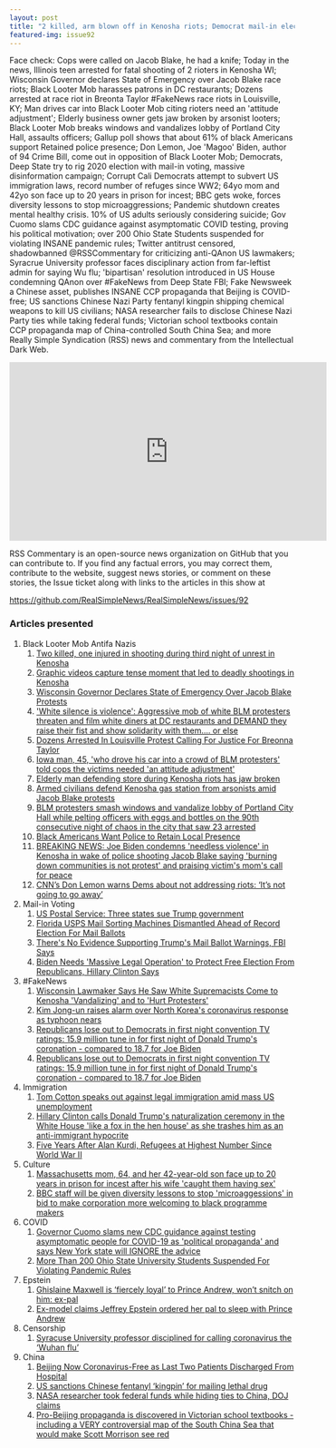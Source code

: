 ```yaml
---
layout: post
title: "2 killed, arm blown off in Kenosha riots; Democrat mail-in election rigging; China chemical warfare"
featured-img: issue92
---
```

Face check: Cops were called on Jacob Blake, he had a knife;
Today in the news, Illinois teen arrested for fatal shooting of 2 rioters in Kenosha WI; Wisconsin Governor declares State of Emergency over Jacob Blake race riots; Black Looter Mob harasses patrons in DC restaurants; Dozens arrested at race riot in Breonta Taylor #FakeNews race riots in Louisville, KY; Man drives car into Black Looter Mob citing rioters need an 'attitude adjustment'; Elderly business owner gets jaw broken by arsonist looters; Black Looter Mob breaks windows and vandalizes lobby of Portland City Hall, assaults officers; Gallup poll shows that about 61% of black Americans support Retained police presence; Don Lemon, Joe 'Magoo' Biden, author of 94 Crime Bill, come out in opposition of Black Looter Mob; Democrats, Deep State try to rig 2020 election with mail-in voting, massive disinformation campaign; Corrupt Cali Democrats attempt to subvert US immigration laws, record number of refuges since WW2; 64yo mom and 42yo son face up to 20 years in prison for incest; BBC gets woke, forces diversity lessons to stop microaggressions; Pandemic shutdown creates mental healthy crisis. 10% of US adults seriously considering suicide; Gov Cuomo slams CDC guidance against asymptomatic COVID testing, proving his political motivation; over 200 Ohio State Students suspended for violating INSANE pandemic rules; Twitter antitrust censored, shadowbanned @RSSCommentary for criticizing anti-QAnon US lawmakers; Syracrue University professor faces disciplinary action from far-leftist admin for saying Wu flu; 'bipartisan' resolution introduced in US House condemning QAnon over #FakeNews from Deep State FBI; Fake Newsweek a Chinese asset, publishes INSANE CCP propaganda that Beijing is COVID-free; US sanctions Chinese Nazi Party fentanyl kingpin shipping chemical weapons to kill US civilians; NASA researcher fails to disclose Chinese Nazi Party ties while taking federal funds; Victorian school textbooks contain CCP propaganda map of China-controlled South China Sea; and more Really Simple Syndication (RSS) news and commentary from the Intellectual Dark Web.

<iframe width="560" height="315" src="https://www.youtube.com/embed/neeblpoFu8w
" frameborder="0" allow="accelerometer; autoplay; encrypted-media; gyroscope; picture-in-picture" allowfullscreen></iframe>

RSS Commentary is an open-source news organization on GitHub that you can contribute to. If you find any factual errors, you may correct them, contribute to the website, suggest news stories, or comment on these stories, the Issue ticket along with links to the articles in this show at 

<https://github.com/RealSimpleNews/RealSimpleNews/issues/92>

### Articles presented

1. Black Looter Mob Antifa Nazis
   1. [Two killed, one injured in shooting during third night of unrest in Kenosha](https://nypost.com/2020/08/26/several-people-shot-on-third-night-of-unrest-in-kenosha/)
   1. [Graphic videos capture tense moment that led to deadly shootings in Kenosha](https://nypost.com/2020/08/26/videos-capture-wild-moments-that-led-to-deadly-shootings-in-kenosha/)
   1. [Wisconsin Governor Declares State of Emergency Over Jacob Blake Protests](https://www.newsweek.com/wisconsin-governor-declares-state-emergency-over-jacob-blake-protests-1527597)
   1. ['White silence is violence': Aggressive mob of white BLM protesters threaten and film white diners at DC restaurants and DEMAND they raise their fist and show solidarity with them.... or else](https://www.dailymail.co.uk/news/article-8664345/Aggressive-crowd-BLM-protesters-accost-white-diners-outside-DC-restaurants.html?ns_mchannel=rss&ns_campaign=1490&ito=1490)
   1. [Dozens Arrested In Louisville Protest Calling For Justice For Breonna Taylor](https://www.npr.org/sections/live-updates-protests-for-racial-justice/2020/08/26/906227546/at-least-64-arrested-in-louisville-protests-calling-for-justice-for-breonna-tayl?utm_medium=RSS&utm_campaign=news)
   1. [Iowa man, 45, 'who drove his car into a crowd of BLM protesters' told cops the victims needed 'an attitude adjustment'](https://www.dailymail.co.uk/news/article-8667459/Iowa-man-45-drove-car-BLM-protesters-said-victims-needed-attitude-adjustment.html?ns_mchannel=rss&ns_campaign=1490&ito=1490)
   1. [Elderly man defending store during Kenosha riots has jaw broken](https://nypost.com/2020/08/26/elderly-man-defending-store-during-kenosha-riots-has-jaw-broken/)
   1. [Armed civilians defend Kenosha gas station from arsonists amid Jacob Blake protests](https://nypost.com/2020/08/25/armed-civilians-defend-kenosha-gas-station-from-arsonists/)
   1. [BLM protesters smash windows and vandalize lobby of Portland City Hall while pelting officers with eggs and bottles on the 90th consecutive night of chaos in the city that saw 23 arrested](https://www.dailymail.co.uk/news/article-8666381/BLM-protesters-smash-windows-vandalize-lobby-Portland-City-Hall-riot-23-arrested.html?ns_mchannel=rss&ns_campaign=1490&ito=1490)
   1. [Black Americans Want Police to Retain Local Presence](https://news.gallup.com/poll/316571/black-americans-police-retain-local-presence.aspx)
   1. [BREAKING NEWS: Joe Biden condemns 'needless violence' in Kenosha in wake of police shooting Jacob Blake saying 'burning down communities is not protest' and praising victim's mom's call for peace](https://www.dailymail.co.uk/news/article-8667607/Biden-condemns-needless-violence-Kenosha.html?ns_mchannel=rss&ns_campaign=1490&ito=1490)
   1. [CNN’s Don Lemon warns Dems about not addressing riots: ‘It’s not going to go away’](https://nypost.com/2020/08/26/cnns-don-lemon-warns-dems-about-ignoring-riots-nationwide/)
1. Mail-in Voting
   1. [US Postal Service: Three states sue Trump government](https://www.bbc.com/news/world-us-canada-53914606)
   1. [Florida USPS Mail Sorting Machines Dismantled Ahead of Record Election For Mail Ballots](https://www.newsweek.com/florida-usps-mail-sorting-machines-dismantled-ahead-record-election-mail-ballots-1527825)
   1. [There's No Evidence Supporting Trump's Mail Ballot Warnings, FBI Says](https://www.npr.org/2020/08/26/906262573/theres-no-evidence-supporting-trump-s-mail-ballot-warnings-fbi-says?utm_medium=RSS&utm_campaign=news)
   1. [Biden Needs 'Massive Legal Operation' to Protect Free Election From Republicans, Hillary Clinton Says](https://www.newsweek.com/biden-needs-massive-legal-operation-protect-free-election-republicans-hillary-clinton-says-1527548)
1. #FakeNews
   1. [Wisconsin Lawmaker Says He Saw White Supremacists Come to Kenosha 'Vandalizing' and to 'Hurt Protesters'](https://www.newsweek.com/wisconsin-lawmaker-says-he-saw-white-supremacists-come-kenosha-vandalizing-hurt-protesters-1527856)
   1. [Kim Jong-un raises alarm over North Korea's coronavirus response as typhoon nears](https://www.telegraph.co.uk/news/2020/08/26/north-korean-leader-calls-coronavirus-prevention-help-typhoon/)
   1. [Republicans lose out to Democrats in first night convention TV ratings: 15.9 million tune in for first night of Donald Trump's coronation - compared to 18.7 for Joe Biden](https://techcrunch.com/2020/08/24/apple-ordered-to-not-block-epic-games-unreal-engine-but-fortnite-to-stay-off-app-store/)
   1. [Republicans lose out to Democrats in first night convention TV ratings: 15.9 million tune in for first night of Donald Trump's coronation - compared to 18.7 for Joe Biden](https://www.dailymail.co.uk/news/article-8663697/Republicans-lose-Democrats-night-convention-TV-ratings.html?ns_mchannel=rss&ns_campaign=1490&ito=1490)
1. Immigration
   1. [Tom Cotton speaks out against legal immigration amid mass US unemployment](https://nypost.com/2020/08/26/cotton-no-sense-importing-foreign-workers-amid-us-unemployment/)
   1. [Hillary Clinton calls Donald Trump's naturalization ceremony in the White House 'like a fox in the hen house' as she trashes him as an anti-immigrant hypocrite](https://www.dailymail.co.uk/news/article-8667425/Hillary-Clinton-calls-Trump-anti-immigrant-hypocrite-holding-naturalization-ceremony-WH.html?ns_mchannel=rss&ns_campaign=1490&ito=1490)
   1. [Five Years After Alan Kurdi, Refugees at Highest Number Since World War II](https://www.newsweek.com/five-years-after-alan-kurdi-refugees-highest-number-since-world-war-ii-1526377)
1. Culture
   1. [Massachusetts mom, 64, and her 42-year-old son face up to 20 years in prison for incest after his wife 'caught them having sex'](https://www.dailymail.co.uk/news/article-8667317/Mom-64-son-42-face-20-years-incest-wife-caught-having-sex.html?ns_mchannel=rss&ns_campaign=1490&ito=1490)
   1. [BBC staff will be given diversity lessons to stop 'microaggessions' in bid to make corporation more welcoming to black programme makers](https://www.dailymail.co.uk/news/article-8664451/BBC-staff-given-diversity-lessons-stop-microaggessions.html?ns_mchannel=rss&ns_campaign=1490&ito=1490)
1. COVID
   1. [Governor Cuomo slams new CDC guidance against testing asymptomatic people for COVID-19 as 'political propaganda' and says New York state will IGNORE the advice](https://www.dailymail.co.uk/news/article-8667759/Governor-Cuomo-slams-new-CDC-guidance-against-testing-asymptomatic-people.html?ns_mchannel=rss&ns_campaign=1490&ito=1490)
   1. [More Than 200 Ohio State University Students Suspended For Violating Pandemic Rules](https://www.npr.org/sections/coronavirus-live-updates/2020/08/25/906039378/more-than-200-ohio-state-university-students-suspended-for-violating-pandemic-ru?utm_medium=RSS&utm_campaign=news)
1. Epstein
   1. [Ghislaine Maxwell is ‘fiercely loyal’ to Prince Andrew, won’t snitch on him: ex-pal](https://nypost.com/2020/08/26/ghislaine-maxwell-fiercely-loyal-to-prince-andrew-ex-pal/)
   1. [Ex-model claims Jeffrey Epstein ordered her pal to sleep with Prince Andrew](https://nypost.com/2020/08/25/ex-model-claims-epstein-ordered-her-pal-to-sleep-with-prince-andrew/)
1. Censorship
   1. [Syracuse University professor disciplined for calling coronavirus the ‘Wuhan flu’](https://nypost.com/2020/08/25/syracuse-professor-disciplined-for-calling-coronavirus-the-wuhan-flu/)
1. China
   1. [Beijing Now Coronavirus-Free as Last Two Patients Discharged From Hospital](https://www.newsweek.com/beijing-coronavirus-free-hospital-patients-1527667)
   1. [US sanctions Chinese fentanyl ‘kingpin’ for mailing lethal drug](https://nypost.com/2020/08/25/us-sanctions-chinese-fentanyl-kingpin-for-mailing-lethal-drug/)
   1. [NASA researcher took federal funds while hiding ties to China, DOJ claims](https://nypost.com/2020/08/25/nasa-researcher-charged-with-taking-fed-funds-while-hiding-chinese-gov-ties/)
   1. [Pro-Beijing propaganda is discovered in Victorian school textbooks - including a VERY controversial map of the South China Sea that would make Scott Morrison see red](https://www.dailymail.co.uk/news/article-8664143/Pro-Beijing-propaganda-textbook-used-Victorian-schools.html?ns_mchannel=rss&ns_campaign=1490&ito=1490)
